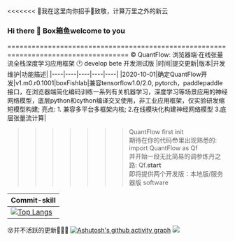 <<<<<<< 🤞我在这里向你招手🖖致敬，计算万里之外的新云
### Hi there 👋 Box箱鱼welcome to you
====================================================================================
© QuantFlow: 浏览器端·在线张量流全栈深度学习应用框架 🕐 develop bete 开发测试版
|时间|提交更新|版本|开发维护|功能描述|
|----|----|----|----|----|
|2020-10-01|确定QuantFlow开发|v1.m0.r0.1001|boxFishlab|兼容tensorflow1.0/2.0, pytorch，paddlepaddle接口，在浏览器端简化编码训练一系列有关机器学习，深度学习等场景应用的神经网络模型，底层python和cython编译交叉使用，非工业应用框架，仅实验研发缩短模型构建; 亮点: 1. 兼容多平台多框架内核; 2.在线模块化构建神经网络模型 3.底层张量流计算| 

>>>>>>> QuantFlow first init<br>
>>>>>>> 期待在你的代码😳里出现熟悉的: import QuantFlow as Qf<br>
>>>>>>> 并开始一段无比简易的调参炼丹之路: Qf.__start__<br>
>>>>>>> 即将提供两个开发版：本地版/服务器版 software

|Commit-skill|
|----|
| [![Top Langs](https://github-readme-stats.vercel.app/api/top-langs/?username=BoxFishLab&layout=compact)](https://github.com/BoxFishLab/github-readme-stats)|
😜并不活跃的更新🤣🤣🤣
[![Ashutosh's github activity graph](https://activity-graph.herokuapp.com/graph?username=BoxFishLab&theme=dracula)](https://github.com/BoxFishLab/github-readme-activity-graph)
![](https://visitor-badge.glitch.me/badge?page_id=BoxFishLab)
